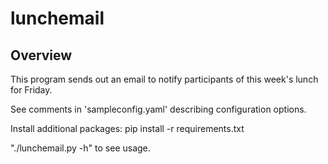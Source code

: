 # lunchemail

## Overview
This program sends out an email to notify participants of this week's
lunch for Friday.

See comments in 'sampleconfig.yaml' describing configuration options.

Install additional packages:
pip install -r requirements.txt


"./lunchemail.py -h" to see usage.